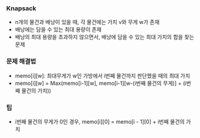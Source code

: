 ### Knapsack
- n개의 물건과 배낭이 있을 때, 각 물건에는 가치 v와 무게 w가 존재
- 배낭에는 담을 수 있는 최대 용량이 존재
- 배낭의 최대 용량을 초과하지 않으면서, 배낭에 담을 수 있는 최대 가치의 합을 찾는 문제

### 문제 해결법
- memo[i][w]: 최대무게가 w인 가방에서 i번째 물건까지 판단했을 때의 최대 가치
- memo[i][w] = Max(memo[i-1][w], memo[i-1][w-(i번째 물건의 무게)] + (i번째 물건의 가치))

### 팁
- i번째 물건의 무게가 0인 경우, memo[i][0] = memo[i - 1][0] + i번째 물건의 가치